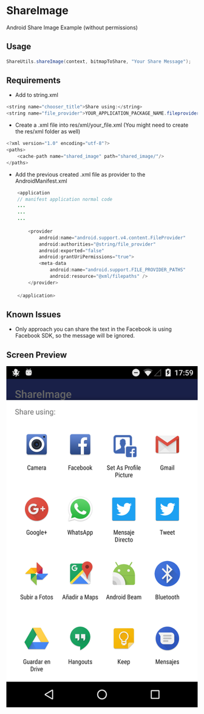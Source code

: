 # ShareImage
Android Share Image Example (without permissions)

## Usage
```java
ShareUtils.shareImage(context, bitmapToShare, "Your Share Message");
```

## Requirements
  
  - Add to string.xml
```java
<string name="chooser_title">Share using:</string>
<string name="file_provider">YOUR_APPLICATION_PACKAGE_NAME.fileprovider</string>
```
    
  - Create a .xml file into res/xml/your_file.xml (You might need to create the res/xml folder as well)
```java
<?xml version="1.0" encoding="utf-8"?>
<paths>
    <cache-path name="shared_image" path="shared_image/"/>
</paths>
```

  - Add the previous created .xml file as provider to the AndroidManifest.xml
```java
    <application
    // manifest application normal code
    ...
    ...
    ...

        <provider
            android:name="android.support.v4.content.FileProvider"
            android:authorities="@string/file_provider"
            android:exported="false"
            android:grantUriPermissions="true">
            <meta-data
                android:name="android.support.FILE_PROVIDER_PATHS"
                android:resource="@xml/filepaths" />
        </provider>

    </application>
```

## Known Issues
  - Only approach you can share the text in the Facebook is using Facebook SDK, so the message will be ignored.
  
## Screen Preview
![screen](https://raw.githubusercontent.com/endikaaguilera/myreposassets/master/share_image/screenshot_share_image.png)

